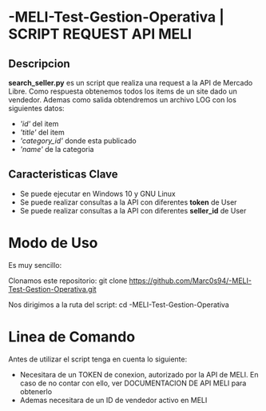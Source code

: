 # -MELI-Test-Gestion-Operativa | SCRIPT REQUEST API MELI
## Descripcion 
**search_seller.py** es un script que realiza una request a la API de Mercado Libre. Como respuesta obtenemos todos los items de un site 
dado un vendedor. Ademas como salida obtendremos un archivo LOG con los siguientes datos:

 * *'id'* del item
 * *'title'* del item
 * *'category_id'* donde esta publicado
 * *'name'* de la categoria
 
## Caracteristicas Clave
  
  * Se puede ejecutar en Windows 10 y GNU Linux
  * Se puede realizar consultas a la API con diferentes **token** de User
  * Se puede realizar consultas a la API con diferentes **seller_id** de User
  
# Modo de Uso
  Es muy sencillo:
  
  Clonamos este repositorio:
  git clone https://github.com/Marc0s94/-MELI-Test-Gestion-Operativa.git
  
  Nos dirigimos a la ruta del script:
  cd -MELI-Test-Gestion-Operativa
  
 # Linea de Comando
 
 Antes de utilizar el script tenga en cuenta lo siguiente:
 
 * Necesitara de un TOKEN de conexion, autorizado por la API de MELI. En caso de no contar con ello, ver DOCUMENTACION DE API MELI para obtenerlo
 * Ademas necesitara de un ID de vendedor activo en MELI
  
